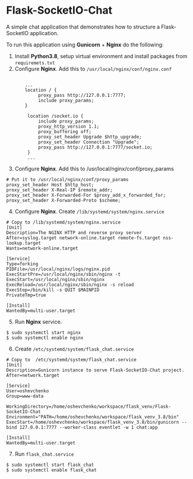 Flask-SocketIO-Chat
===================

A simple chat application that demonstrates how to structure a Flask-SocketIO application.

To run this application using **Gunicorn** + **Nginx** do the following:
1. Install **Python3.8**, setup virtual environment and install packages from `requiremets.txt`
2. Configure **Nginx**. Add this to `/usr/local/nginx/conf/nginx.conf`

```text 
       
       ...    
       location / {
            proxy_pass http://127.0.0.1:7777;
            include proxy_params;
       }

        location /socket.io {
            include proxy_params;
            proxy_http_version 1.1;
            proxy_buffering off;
            proxy_set_header Upgrade $http_upgrade;
            proxy_set_header Connection "Upgrade";
            proxy_pass http://127.0.0.1:7777/socket.io;
        }
        ...
```
3. Configure **Nginx**. Add this to /usr/local/nginx/conf/proxy_params
```
# Put it to /usr/local/nginx/conf/proxy_params
proxy_set_header Host $http_host;
proxy_set_header X-Real-IP $remote_addr;
proxy_set_header X-Forwarded-For $proxy_add_x_forwarded_for;
proxy_set_header X-Forwarded-Proto $scheme;

```
4. Configure **Nginx**. Create  `/lib/systemd/system/nginx.service`
```buildoutcfg
# Copy to /lib/systemd/system/nginx.service 
[Unit]
Description=The NGINX HTTP and reverse proxy server
After=syslog.target network-online.target remote-fs.target nss-lookup.target
Wants=network-online.target

[Service]
Type=forking
PIDFile=/usr/local/nginx/logs/nginx.pid
ExecStartPre=/usr/local/nginx/sbin/nginx -t
ExecStart=/usr/local/nginx/sbin/nginx
ExecReload=/usr/local/nginx/sbin/nginx -s reload
ExecStop=/bin/kill -s QUIT $MAINPID
PrivateTmp=true

[Install]
WantedBy=multi-user.target
```
5. Run **Nginx** service.
```commandline
$ sudo systemctl start nginx
$ sudo systemctl enable nginx
```
6. Create `/etc/systemd/system/flask_chat.service` 
```buildoutcfg
# Copy to  /etc/systemd/system/flask_chat.service
[Unit]
Description=Gunicorn instance to serve Flask-SocketIO-Chat project.
After=network.target

[Service]
User=oshevchenko
Group=www-data

WorkingDirectory=/home/oshevchenko/workspace/flask_venv/Flask-SocketIO-Chat
Environment="PATH=/home/oshevchenko/workspace/flask_venv_3.8/bin"
ExecStart=/home/oshevchenko/workspace/flask_venv_3.8/bin/gunicorn --bind 127.0.0.1:7777 --worker-class eventlet -w 1 chat:app

[Install]
WantedBy=multi-user.target

```
7. Run `flask_chat.service`
```commandline
$ sudo systemctl start flask_chat
$ sudo systemctl enable flask_chat
```
